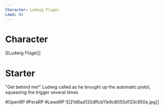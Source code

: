 ```yaml
---
Character: Ludwig Flugel
Lewd: No
---
```

# Character
[[Ludwig Flügel]]

# Starter
"Get behind me!" Ludwig called as he brought up the automatic pistol, squeezing the trigger several times  

#OpenRP #FeraRP #LewdRP 
![[21d6ad132dffcb11e9c8055d133c950e.jpg]]